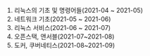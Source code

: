 1. 리눅스의 기초 및 명령어들(2021-04 ~ 2021-05)   
2. 네트워크 기초(2021-05 ~ 2021-06)
3. 리눅스 서비스(2021-06 ~ 2021-07)
4. 오픈스택, 앤서블(2021-07~2021-08)
5. 도커, 쿠버네티스(2021-08~2021-09)
